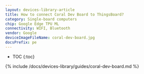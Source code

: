 ```yaml
---
layout: devices-library-article
title: How to connect Coral Dev Board to ThingsBoard?
category: Single-board computers
chip: Google Edge TPU ML
connectivity: WIFI, Bluetooth
vendor: Google
deviceImageFileName: coral-dev-board.jpg
docsPrefix: pe
---
```



* TOC
{:toc}

{% include /docs/devices-library/guides/coral-dev-board.md %}